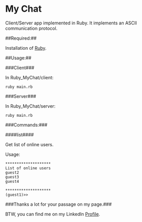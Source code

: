 My Chat
===========

Client/Server app implemented in Ruby.
It implements an ASCII communication protocol.

##Required:##

Installation of [Ruby](http://www.ruby-lang.org/en/downloads).

##Usage:##

###Client###

In Ruby_MyChat/client:

```ruby main.rb```

###Server###

In Ruby_MyChat/server:

```ruby main.rb```

###Commands:###

####list####

Get list of online users.

Usage:

```(guest1)>> list
********************
List of online users
guest2
guest3
guest4

********************
(guest1)>> 
```

###Thanks a lot for your passage on my page.###

BTW, you can find me on my LinkedIn [Profile](http://cn.linkedin.com/pub/mehdi-farsi/48/ba9/336/en).